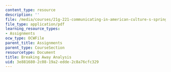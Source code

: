 ```yaml
---
content_type: resource
description: ''
file: /media/courses/21g-221-communicating-in-american-culture-s-spring-2019/3e8816802c0819a2edde2c8a76cfc329_MIT21G_221S19_breaking.pdf
file_type: application/pdf
learning_resource_types:
- Assignments
ocw_type: OCWFile
parent_title: Assignments
parent_type: CourseSection
resourcetype: Document
title: Breaking Away Analysis
uid: 3e881680-2c08-19a2-edde-2c8a76cfc329
---
```

